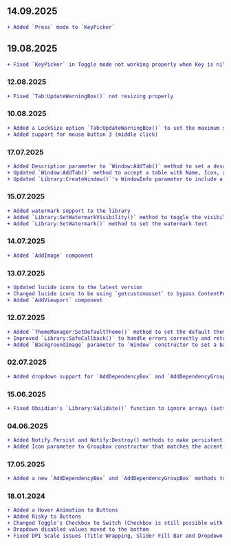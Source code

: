 ## 14.09.2025

```diff
+ Added `Press` mode to `KeyPicker`
```

## 19.08.2025

```diff
+ Fixed `KeyPicker` in Toggle mode not working properly when Key is nil
```

### 12.08.2025

```diff
+ Fixed `Tab:UpdateWarningBox()` not resizing properly
```

### 10.08.2025

```diff
+ Added a LockSize option `Tab:UpdateWarningBox()` to set the maximum size of the warning box to 3.25 size of the Tab Container (optional)
+ Added support for mouse button 3 (middle click)
```

### 17.07.2025

```diff
+ Added Description parameter to `Window:AddTab()` method to set a description for the tab
+ Updated `Window:AddTab()` method to accept a table with Name, Icon, and Description or a table with Name, Icon (optional), and Description (optional)
+ Updated `Library:CreateWindow()`'s WindowInfo parameter to include a `DisableSearch` option to disable the search box in the window
```

### 15.07.2025

```diff
+ Added watermark support to the library
+ Added `Library:SetWatermarkVisibility()` method to toggle the visibility of the watermark
+ Added `Library:SetWatermark()` method to set the watermark text
```

### 14.07.2025

```diff
+ Added `AddImage` component
```

### 13.07.2025

```diff
+ Updated lucide icons to the latest version
+ Changed lucide icons to be using `getcustomasset` to bypass ContentProvider detections
+ Added `AddViewport` component
```

### 12.07.2025

```diff
+ Added `ThemeManager:SetDefaultTheme()` method to set the default theme for the library
+ Improved `Library:SafeCallback()` to handle errors correctly and return everything correctly (previously it would only return the first return value)
+ Added `BackgroundImage` parameter to `Window` constructor to set a background image for the window
```

### 02.07.2025

```diff
+ Added dropdown support for `AddDependencyBox` and `AddDependencyGroupBox`
```

### 15.06.2025

```diff
+ Fixed Obsidian's `Library:Validate()` function to ignore arrays (setting modes option on AddKeyPicker would fail previously)
```

### 04.06.2025

```diff
+ Added Notify.Persist and Notify:Destroy() methods to make persistent notifications easier to manage
+ Added Icon parameter to Groupbox constructor that matches the accent color.
```

### 17.05.2025

```diff
+ Added a new `AddDependencyBox` and `AddDependencyGroupBox` methods to the `Groupbox` class
```

### 18.01.2024

```diff
+ Added a Hover Animation to Buttons
+ Added Risky to Buttons
+ Changed Toggle's Checkbox to Switch (Checkbox is still possible with AddCheckbox)
+ Dropdown disabled values moved to the bottom
+ Fixed DPI Scale issues (Title Wrapping, Slider Fill Bar and Dropdown Menu Size)
```
